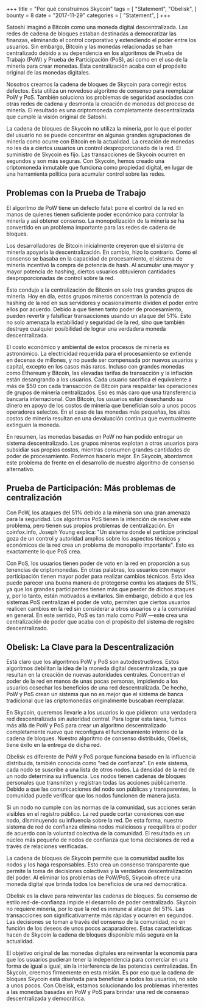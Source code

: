 +++
title = "Por qué construimos Skycoin"
tags = [
    "Statement",
    "Obelisk",
]
bounty = 8
date = "2017-11-29"
categories = [
    "Statement",
]
+++

Satoshi imaginó a Bitcoin como una moneda digital descentralizada. 
Las redes de cadena de bloques estaban destinadas a democratizar las finanzas, 
eliminando el control corporativo y extendiendo el poder entre los usuarios. 
Sin embargo, Bitcoin y las monedas relacionadas se han centralizado debido 
a su dependencia en los algoritmos de Prueba de Trabajo (PoW) y 
Prueba de Participación (PoS), así como en el uso de la minería para crear monedas. 
Esta centralización acaba con el propósito original de las monedas digitales.

Nosotros creamos la cadena de bloques de Skycoin para corregir estos defectos. 
Esta utiliza un novedoso algoritmo de consenso para reemplazar PoW y PoS. 
También soluciona los problemas de seguridad asociados con otras redes de 
cadena y desmonta la creación de monedas del proceso de minería. El resultado 
es una criptomoneda completamente descentralizada que cumple la visión original de Satoshi.

La cadena de bloques de Skycoin no utiliza la minería, por lo que el poder del 
usuario no se puede concentrar en algunas grandes agrupaciones de minería como ocurre 
con Bitcoin en la actualidad. La creación de monedas no les da a ciertos usuarios 
un control desproporcionado de la red. El suministro de Skycoin es fijo. Las transacciones 
de Skycoin ocurren en segundos y son más seguras. Con Skycoin, hemos creado una 
criptomoneda inmutable que funciona como propiedad digital, en lugar de una herramienta 
política para acumular control sobre las redes.

## Problemas con la Prueba de Trabajo

El algoritmo de PoW tiene un defecto fatal: pone el control de la red en manos 
de quienes tienen suficiente poder económico para controlar la minería y así 
obtener consenso. La monopolización de la minería se ha convertido en un problema 
importante para las redes de cadena de bloques.

Los desarrolladores de Bitcoin inicialmente creyeron que el sistema de 
minería apoyaría la descentralización. En cambio, hizo lo contrario. Como 
el consenso se basaba en la capacidad de procesamiento, el sistema de 
minería incentivó la compra de potencia de hash. Al acumular una mayor y 
mayor potencia de hashing, ciertos usuarios obtuvieron cantidades 
desproporcionadas de control sobre la red.

Esto condujo a la centralización de Bitcoin en solo tres grandes grupos 
de minería. Hoy en día, estos grupos mineros concentran la potencia de 
hashing de la red en sus servidores y ocasionalmente dividen el poder 
entre ellos por acuerdo. Debido a que tienen tanto poder de procesamiento, 
pueden revertir y falsificar transacciones usando un ataque del 51%. Esto 
no solo amenaza la estabilidad y seguridad de la red, sino que también destruye 
cualquier posibilidad de lograr una verdadera moneda descentralizada.

El costo económico y ambiental de estos procesos de minería es astronómico. 
La electricidad requerida para el procesamiento se extiende en decenas de millones, 
y no puede ser compensada por nuevos usuarios y capital, excepto en los casos más 
raros. Incluso con grandes monedas como Ethereum y Bitcoin, las elevadas tarifas de 
transacción y la inflación están desangrando a los usuarios. Cada usuario sacrifica 
el equivalente a más de $50 con cada transacción de Bitcoin para respaldar las 
operaciones de grupos de minería centralizados. Eso es más caro que una transferencia 
bancaria internacional. Con Bitcoin, los usuarios están desechando su dinero en apoyo 
de los costos de minería que benefician solo a unos pocos operadores selectos. 
En el caso de las monedas más pequeñas, los altos costos de minería resultan en una 
devaluación continua que eventualmente extinguen la moneda.

En resumen, las monedas basadas en PoW no han podido entregar un sistema 
descentralizado. Los grupos mineros explotan a otros usuarios para subsidiar 
sus propios costos, mientras consumen grandes cantidades de poder de procesamiento. 
Podemos hacerlo mejor. En Skycoin, abordamos este problema de frente en el 
desarrollo de nuestro algoritmo de consenso alternativo.

## Prueba de Participación: Más problemas de centralización

Con PoW, los ataques del 51% debido a la minería son una gran amenaza para 
la seguridad. Los algoritmos PoS tienen la intención de resolver este problema, 
pero tienen sus propios problemas de centralización. En coinfox.info, Joseph Young 
explica: "Un sistema donde el partícipe principal goza de un control y autoridad 
amplios sobre los aspectos técnicos y económicos de la red crea un problema de 
monopolio importante". Esto es exactamente lo que PoS crea.

Con PoS, los usuarios tienen poder de voto en la red en proporción a sus 
tenencias de criptomonedas. En otras palabras, los usuarios con mayor 
participación tienen mayor poder para realizar cambios técnicos. Esta idea 
puede parecer una buena manera de protegerse contra los ataques de 51%, ya 
que los grandes participantes tienen más que perder de dichos ataques y, por 
lo tanto, están motivados a evitarlos. Sin embargo, debido a que los sistemas 
PoS centralizan el poder de voto, permiten que ciertos usuarios realicen 
cambios en la red sin considerar a otros usuarios o a la comunidad en general. 
En este sentido, PoS es tan malo como PoW —este crea una centralización de 
poder que acaba con el propósito del sistema de registro descentralizado.

## Obelisk: La Clave para la Descentralización

Está claro que los algoritmos PoW y PoS son autodestructivos. Estos algoritmos 
debilitan la idea de la moneda digital descentralizada, ya que resultan en la 
creación de nuevas autoridades centrales. Concentran el poder de la red en manos 
de unas pocas personas, impidiendo a los usuarios cosechar los beneficios de una 
red descentralizada. De hecho, PoW y PoS crean un sistema que no es mejor que el 
sistema de banca tradicional que las criptomonedas originalmente buscaban reemplazar.

En Skycoin, queremos llevarle a los usuarios lo que pidieron: una verdadera 
red descentralizada sin autoridad central. Para lograr esta tarea, fuimos más 
allá de PoW y PoS para crear un algoritmo descentralizado completamente nuevo 
que reconfigura el funcionamiento interno de la cadena de bloques. Nuestro algoritmo 
de consenso distribuido, Obelisk, tiene éxito en la entrega de dicha red.

Obelisk es diferente de PoW y PoS porque funciona basado en la influencia distribuida, 
también conocida como "red de confianza". En este sistema, cada nodo se suscribe a una 
lista de otros nodos. La densidad de la red de un nodo determina su influencia. Los 
nodos tienen cadenas de bloques personales que transmiten y registran todas las 
acciones públicamente. Debido a que las comunicaciones del nodo son públicas y 
transparentes, la comunidad puede verificar que los nodos funcionen de manera justa.

Si un nodo no cumple con las normas de la comunidad, sus acciones serán visibles 
en el registro público. La red puede cortar conexiones con ese nodo, disminuyendo su 
influencia sobre la red. De esta forma, nuestro sistema de red de confianza elimina 
nodos maliciosos y reequilibra el poder de acuerdo con la voluntad colectiva de la 
comunidad. El resultado es un núcleo más pequeño de nodos de confianza que toma 
decisiones de red a través de relaciones verificadas.

La cadena de bloques de Skycoin permite que la comunidad audite los nodos y los 
haga responsables. Esto crea un consenso transparente que permite la toma de 
decisiones colectivas y la verdadera descentralización del poder. Al eliminar 
los problemas de PoW/PoS, Skycoin ofrece una moneda digital que brinda todos los 
beneficios de una red democrática.

Obelisk es la clave para reinventar las cadenas de bloques. Su consenso de 
estilo red-de-confianza impide el desarrollo de poder centralizado. Skycoin 
no requiere minería, por lo que la red es inmune al ataque del 51%. 
Las transacciones son significativamente más rápidas y ocurren en segundos. 
Las decisiones se toman a través del consenso de la comunidad, no en función 
de los deseos de unos pocos acaparadores. Estas características hacen de Skycoin 
la cadena de bloques disponible más segura en la actualidad.

El objetivo original de las monedas digitales era reinventar la economía 
para que los usuarios pudieran tener la independencia para comerciar en una 
forma de igual a igual, sin la interferencia de las potencias centralizadas. 
En Skycoin, creemos firmemente en esta misión. Es por eso que la cadena de bloques 
Skycoin está diseñada para beneficiar a todos los usuarios, no solo a unos pocos. 
Con Obelisk, estamos solucionando los problemas inherentes a las monedas basadas 
en PoW y PoS para brindar una red de consenso descentralizada y democrática.
